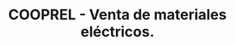 ---
title: "COOPREL - Venta de materiales eléctricos."
url: /rio-bueno/cooprel-venta-de-materiales-electricos/
shop: eléctrico
---